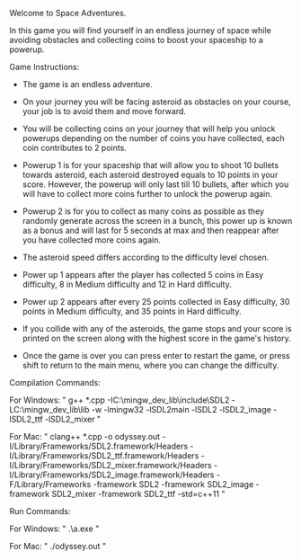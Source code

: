 Welcome to Space Adventures.

In this game you will find yourself in an endless journey of space while avoiding obstacles and collecting coins to boost your spaceship to 
a powerup.

Game Instructions:
- The game is an endless adventure.

- On your journey you will be facing asteroid as obstacles on your course, your job is to avoid them and move forward.

- You will be collecting coins on your journey that will help you unlock powerups depending on the number of coins you have collected, each
coin contributes to 2 points.

- Powerup 1 is for your spaceship that will allow you to shoot 10 bullets towards asteroid, each asteroid destroyed equals to 10 points
in your score. However, the powerup will only last till 10 bullets, after which you will have to collect more coins further to unlock the powerup
again.

- Powerup 2 is for you to collect as many coins as possible as they randomly generate across the screen in a bunch, this power up is known as a 
bonus and will last for 5 seconds at max and then reappear after you have collected more coins again.

- The asteroid speed differs according to the difficulty level chosen. 

- Power up 1 appears after the player has collected 5 coins in Easy difficulty, 8 in Medium difficulty and 12 in Hard difficulty.

- Power up 2 appears after every 25 points collected in Easy difficulty, 30 points in Medium difficulty, and 35 points in Hard difficulty.

- If you collide with any of the asteroids, the game stops and your score is printed on the screen along with the highest score in the game's
history.

- Once the game is over you can press enter to restart the game, or press shift to return to the main menu, where you can change the difficulty.




Compilation Commands:

For Windows: " g++ *.cpp -IC:\mingw_dev_lib\include\SDL2 -LC:\mingw_dev_lib\lib -w -lmingw32 -lSDL2main -lSDL2 -lSDL2_image -lSDL2_ttf -lSDL2_mixer "

For Mac: " clang++ *.cpp -o odyssey.out -I/Library/Frameworks/SDL2.framework/Headers -I/Library/Frameworks/SDL2_ttf.framework/Headers -I/Library/Frameworks/SDL2_mixer.framework/Headers -I/Library/Frameworks/SDL2_image.framework/Headers -F/Library/Frameworks -framework SDL2 -framework SDL2_image -framework SDL2_mixer -framework SDL2_ttf -std=c++11 "



Run Commands:

For Windows: " .\a.exe "

For Mac: " ./odyssey.out "


